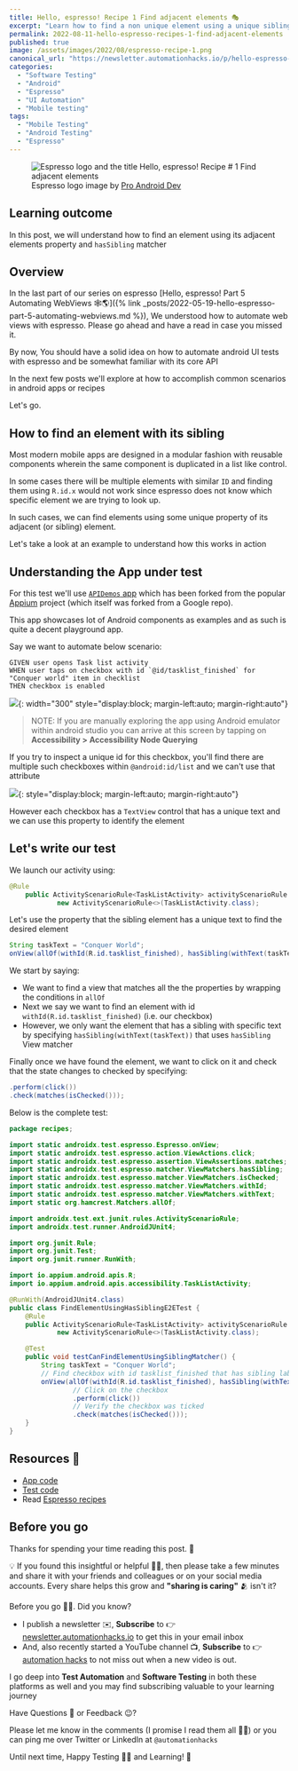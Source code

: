 ```yaml
---
title: Hello, espresso! Recipe 1 Find adjacent elements 🎭
excerpt: "Learn how to find a non unique element using a unique sibling element with espresso"
permalink: 2022-08-11-hello-espresso-recipes-1-find-adjacent-elements
published: true
image: /assets/images/2022/08/espresso-recipe-1.png
canonical_url: "https://newsletter.automationhacks.io/p/hello-espresso-recipe-1-find-adjacent"
categories:
  - "Software Testing"
  - "Android"
  - "Espresso"
  - "UI Automation" 
  - "Mobile testing"
tags:
  - "Mobile Testing"
  - "Android Testing"
  - "Espresso"
---
```


<figure class="image">
    <img src="assets/images/2022/08/espresso-recipe-1.png" alt="Espresso logo and the title Hello, espresso! Recipe # 1 Find adjacent elements">
    <figcaption>
        Espresso logo image by <a
            href="https://www.google.com/imgres?imgurl=https%3A%2F%2Fmiro.medium.com%2Fmax%2F600%2F1*Z2iFvuo4pMsK-aYhPkiGWA.png&imgrefurl=https%3A%2F%2Fproandroiddev.com%2Ftesting-android-ui-with-pleasure-e7d795308821&tbnid=2m9PR31uA1zqGM&vet=12ahUKEwjtm9SLnMT3AhVE8IUKHREuDVUQMygAegUIARCpAQ..i&docid=cWI2R5HvetOtGM&w=600&h=692&q=espresso%20android&ved=2ahUKEwjtm9SLnMT3AhVE8IUKHREuDVUQMygAegUIARCpAQ">Pro Android Dev</a>
    </figcaption>
</figure>

## Learning outcome

In this post, we will understand how to find an element using its adjacent elements property and `hasSibling` matcher

## Overview

In the last part of our series on espresso [Hello, espresso! Part 5 Automating WebViews
🕸️🌎]({% link _posts/2022-05-19-hello-espresso-part-5-automating-webviews.md %}), We understood how to automate web
views with espresso. Please go ahead and have a read in case you missed it.

By now, You should have a solid idea on how to automate android UI tests with espresso and be somewhat familiar with its
core API

In the next few posts we'll explore at how to accomplish common scenarios in android apps or recipes

Let's go.

## How to find an element with its sibling

Most modern mobile apps are designed in a modular fashion with reusable components wherein the same component is
duplicated in a list like control.

In some cases there will be multiple elements with similar `ID` and finding them using `R.id.x` would not work since
espresso does not know which specific element we are trying to look up.

In such cases, we can find elements using some unique property of its adjacent (or sibling) element.

Let's take a look at an example to understand how this works in action

## Understanding the App under test

For this test we'll use [`APIDemos` app](https://github.com/automationhacks/android-apidemos) which has been forked from
the popular [Appium](https://appium.io/) project (which itself was forked from a Google repo).

This app showcases lot of Android components as examples and as such is quite a decent playground app.

Say we want to automate below scenario:

```gherkin
GIVEN user opens Task list activity
WHEN user taps on checkbox with id `@id/tasklist_finished` for "Conquer world" item in checklist
THEN checkbox is enabled
```

![](../assets/images/2022/08/task-list-activity.png){: width="300" style="display:block; margin-left:auto;
margin-right:auto"}

> NOTE: If you are manually exploring the app using Android emulator within android studio you can arrive at this screen
> by tapping on **Accessibility > Accessibility Node Querying**

If you try to inspect a unique id for this checkbox, you'll find there are multiple such checkboxes within
`@android:id/list` and we can't use that attribute

![](../assets/images/2022/08/task-list-activity-layout-inspector.png){: style="display:block; margin-left:auto;
margin-right:auto"}

However each checkbox has a `TextView` control that has a unique text and we can use this property to identify the
element

## Let's write our test

We launch our activity using:

```java
@Rule
    public ActivityScenarioRule<TaskListActivity> activityScenarioRule =
            new ActivityScenarioRule<>(TaskListActivity.class);
```

Let's use the property that the sibling element has a unique text to find the desired element

```java
String taskText = "Conquer World";
onView(allOf(withId(R.id.tasklist_finished), hasSibling(withText(taskText))))
```

We start by saying:

- We want to find a view that matches all the the properties by wrapping the conditions in `allOf`
- Next we say we want to find an element with id `withId(R.id.tasklist_finished)` (i.e. our checkbox)
- However, we only want the element that has a sibling with specific text by specifying `hasSibling(withText(taskText))`
  that uses `hasSibling` View matcher

Finally once we have found the element, we want to click on it and check that the state changes to checked by
specifying:

```java
.perform(click())
.check(matches(isChecked()));
```

Below is the complete test:

```java
package recipes;

import static androidx.test.espresso.Espresso.onView;
import static androidx.test.espresso.action.ViewActions.click;
import static androidx.test.espresso.assertion.ViewAssertions.matches;
import static androidx.test.espresso.matcher.ViewMatchers.hasSibling;
import static androidx.test.espresso.matcher.ViewMatchers.isChecked;
import static androidx.test.espresso.matcher.ViewMatchers.withId;
import static androidx.test.espresso.matcher.ViewMatchers.withText;
import static org.hamcrest.Matchers.allOf;

import androidx.test.ext.junit.rules.ActivityScenarioRule;
import androidx.test.runner.AndroidJUnit4;

import org.junit.Rule;
import org.junit.Test;
import org.junit.runner.RunWith;

import io.appium.android.apis.R;
import io.appium.android.apis.accessibility.TaskListActivity;

@RunWith(AndroidJUnit4.class)
public class FindElementUsingHasSiblingE2ETest {
    @Rule
    public ActivityScenarioRule<TaskListActivity> activityScenarioRule =
            new ActivityScenarioRule<>(TaskListActivity.class);

    @Test
    public void testCanFindElementUsingSiblingMatcher() {
        String taskText = "Conquer World";
        // Find checkbox with id tasklist_finished that has sibling label with text Conquer World
        onView(allOf(withId(R.id.tasklist_finished), hasSibling(withText(taskText))))
                // Click on the checkbox
                .perform(click())
                // Verify the checkbox was ticked
                .check(matches(isChecked()));
    }
}
```

## Resources 📘

- [App code](https://github.com/automationhacks/android-apidemos/blob/master/app/src/main/java/io/appium/android/apis/accessibility/TaskListActivity.java)
- [Test code](https://github.com/automationhacks/android-apidemos/blob/master/app/src/androidTest/java/recipes/FindElementUsingHasSiblingE2ETest.java)
- Read [Espresso recipes](https://developer.android.com/training/testing/espresso/recipes#matching-view-next-to-view)

## Before you go

Thanks for spending your time reading this post. 🙏

💡 If you found this insightful or helpful 👍🏼, then please take a few minutes and share it with your friends and
colleagues or on your social media accounts. Every share helps this grow and **"sharing is caring"** 🫂 isn't it?

Before you go 🙌🏼. Did you know?

- I publish a newsletter ✉️, **Subscribe** to 👉 [newsletter.automationhacks.io](https://newsletter.automationhacks.io/)
  to get this in your email inbox
- And, also recently started a YouTube channel 📺, **Subscribe** to 👉
  [automation hacks](https://www.youtube.com/channel/UC-KAka-3EgsbF1kekh_uYJw/featured) to not miss out when a new video
  is out.

I go deep into **Test Automation** and **Software Testing** in both these platforms as well and you may find subscribing
valuable to your learning journey

Have Questions 🤔 or Feedback 😉?

Please let me know in the comments (I promise I read them all ✌🏼) or you can ping me over Twitter or LinkedIn at
`@automationhacks`

Until next time, Happy Testing 🕵🏻 and Learning! 🌱

